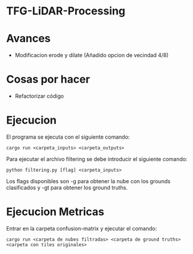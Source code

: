 # TFG-LiDAR-Processing

# Avances
- Modificacion erode y dilate (Añadido opcion de vecindad 4/8)

# Cosas por hacer
- Refactorizar código

# Ejecucion

El programa se ejecuta con el siguiente comando:
```
cargo run <carpeta_inputs> <carpeta_outputs>
```

Para ejecutar el archivo filtering se debe introducir el siguiente comando:

```
python filtering.py [flag] <carpeta_inputs>
```
Los flags disponibles son -g para obtener la nube con los grounds clasificados
y -gt para obtener los ground truths.

# Ejecucion Metricas

Entrar en la carpeta confusion-matrix y ejecutar el comando:
```
cargo run <carpeta de nubes filtradas> <carpeta de ground truths> <carpeta con tiles originales>
```